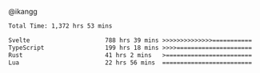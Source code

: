 @ikangg
<!--START_SECTION:waka-->

```txt
Total Time: 1,372 hrs 53 mins

Svelte                     788 hrs 39 mins >>>>>>>>>>>>>>===========   56.68 %
TypeScript                 199 hrs 18 mins >>>>=====================   14.32 %
Rust                       41 hrs 2 mins   >========================   02.95 %
Lua                        22 hrs 56 mins  =========================   01.65 %
```

<!--END_SECTION:waka-->
